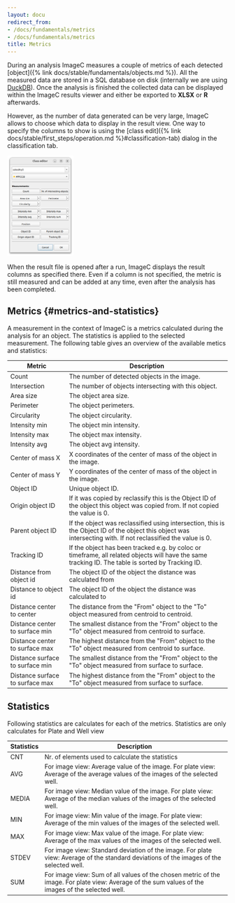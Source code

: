 ```yaml
---
layout: docu
redirect_from:
- /docs/fundamentals/metrics
- /docs/fundamentals/metrics
title: Metrics
---
```


During an analysis ImageC measures a couple of metrics of each detected [object]({% link docs/stable/fundamentals/objects.md %}).
All the measured data are stored in a SQL database on disk (internally we are using [DuckDB](https://duckdb.org/)).
Once the analysis is finished the collected data can be displayed within the ImageC results viewer and either be exported to **XLSX** or **R** afterwards.

However, as the number of data generated can be very large, ImageC allows to choose which data to display in the result view.
One way to specify the columns to show is using the [class edit]({% link docs/stable/first_steps/operation.md %}#classification-tab) dialog in the classification tab.

<img src="../first_steps/images/screenshot_classification_editor.png" alt="Class editor" style="width: 30%; height: auto;">


When the result file is opened after a run, ImageC displays the result columns as specified there.
Even if a column is not specified, the metric is still measured and can be added at any time, even after the analysis has been completed.


## Metrics {#metrics-and-statistics}

A measurement in the context of ImageC is a metrics calculated during the analysis for an object.
The statistics is applied to the selected measurement.
The following table gives an overview of the available metics and statistics:


|Metric                          |Description                                           |
|-------------                   |-----------------------                               | 
|Count                           |The number of detected objects in the image.          |
|Intersection                    |The number of objects intersecting with this object.  |
|Area size                       |The object area size.                                 |
|Perimeter                       |The object perimeters.                                |
|Circularity                     |The object circularity.                               |
|Intensity min                   |The object min intensity.                             |
|Intensity max                   |The object max intensity.                             |
|Intensity avg                   |The object avg intensity.                             |
|Center of mass X                |X coordinates of the center of mass of the object in the image. |
|Center of mass Y                |Y coordinates of the center of mass of the object in the image. |
|Object ID                       |Unique object ID.                                     |
|Origin object ID                |If it was copied by reclassify this is the Object ID of the object this object was copied from. If not copied the value is 0.|
|Parent object ID                |If the object was reclassified using intersection, this is the Object ID of the object this object was intersecting with. If not reclassified the value is 0. |
|Tracking ID                     |If the object has been tracked e.g. by coloc or timeframe, all related objects will have the same tracking ID. The table is sorted by Tracking ID.                         |
|Distance from object id         |The object ID of the object the distance was calculated from |
|Distance to object id           |The object ID of the object the distance was calculated to |
|Distance center to center       |The distance from the "From" object to the "To" object measured from centroid to centroid. |
|Distance center to surface min  |The smallest distance from the "From" object to the "To" object measured from centroid to surface. |
|Distance center to surface max  |The highest distance from the "From" object to the "To" object measured from centroid to surface. |
|Distance surface to surface min |The smallest distance from the "From" object to the "To" object measured from surface to surface. |
|Distance surface to surface max |The highest distance from the "From" object to the "To" object measured from surface to surface. |


## Statistics

Following statistics are calculates for each of the metrics.
Statistics are only calculates for Plate and Well view

|Statistics | Description     |
|-----------|-----------------|
|CNT        |Nr. of elements used to calculate the statistics|
|AVG        |For image view: Average value of the image. For plate view: Average of the average values of the images of the selected well.|
|MEDIA      |For image view: Median value of the image. For plate view: Average of the median values of the images of the selected well.|
|MIN        |For image view: Min value of the image. For plate view: Average of the min values of the images of the selected well.|
|MAX        |For image view: Max value of the image. For plate view: Average of the max values of the images of the selected well.|
|STDEV      |For image view: Standard deviation of the image. For plate view: Average of the standard deviations of the images of the selected well.|
|SUM        |For image view: Sum of all values of the chosen metric of the image. For plate view: Average of the sum values of the images of the selected well.|